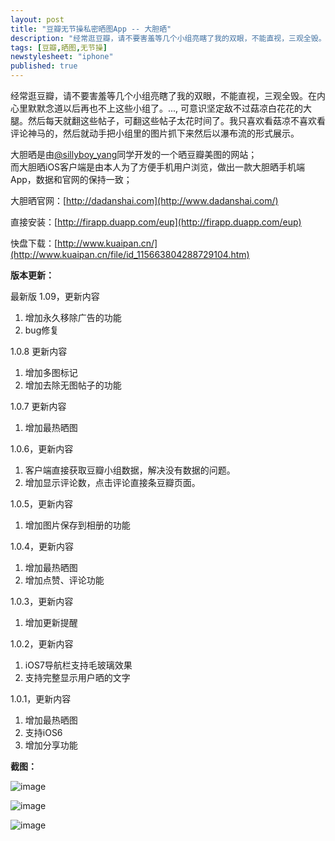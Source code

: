 ```yaml
---
layout: post
title: "豆瓣无节操私密晒图App -- 大胆晒"
description: "经常逛豆瓣，请不要害羞等几个小组亮瞎了我的双眼，不能直视，三观全毁。在内心里默默念道以后再也不上这些小组了。..., 可意识坚定敌不过菇凉白花花的大腿。然后每天就翻这些帖子，可翻这些帖子太花时间了。我只喜欢看菇凉不喜欢看评论神马的，然后就动手把小组里的图片抓下来然后以瀑布流的形式展示。"
tags: [豆瓣,晒图,无节操]
newstylesheet: "iphone"
published: true
---
```


经常逛豆瓣，请不要害羞等几个小组亮瞎了我的双眼，不能直视，三观全毁。在内心里默默念道以后再也不上这些小组了。..., 可意识坚定敌不过菇凉白花花的大腿。然后每天就翻这些帖子，可翻这些帖子太花时间了。我只喜欢看菇凉不喜欢看评论神马的，然后就动手把小组里的图片抓下来然后以瀑布流的形式展示。

大胆晒是由[@sillyboy_yang](http://www.douban.com/people/yytv5)同学开发的一个晒豆瓣美图的网站；  
而大胆晒iOS客户端是由本人为了方便手机用户浏览，做出一款大胆晒手机端App，数据和官网的保持一致；

大胆晒官网：[http://dadanshai.com](http://www.dadanshai.com/)

直接安装：[http://firapp.duapp.com/eup](http://firapp.duapp.com/eup)

快盘下载：[http://www.kuaipan.cn/](http://www.kuaipan.cn/file/id_115663804288729104.htm)

**版本更新：**  

最新版 1.09，更新内容
1. 增加永久移除广告的功能
2. bug修复

1.0.8 更新内容
1. 增加多图标记
2. 增加去除无图帖子的功能

1.0.7 更新内容
1. 增加最热晒图

1.0.6，更新内容
1. 客户端直接获取豆瓣小组数据，解决没有数据的问题。
2. 增加显示评论数，点击评论直接条豆瓣页面。

1.0.5，更新内容  
1. 增加图片保存到相册的功能

1.0.4，更新内容  
1. 增加最热晒图  
2. 增加点赞、评论功能

1.0.3，更新内容  
1. 增加更新提醒

1.0.2，更新内容  
1. iOS7导航栏支持毛玻璃效果  
2. 支持完整显示用户晒的文字  

1.0.1，更新内容  
1. 增加最热晒图  
2. 支持iOS6
3. 增加分享功能  

**截图：**  

![image](http://app.wapx.cn/appfile//864c09b8d7bee838aaa0300088b692fa/image1.png?03221943097166108075)  



![image](http://app.wapx.cn/appfile//864c09b8d7bee838aaa0300088b692fa/image2.png?03221942598079208497)



![image](http://images.feng.com/data/attachment/forum/201403/22/235319at5fe8fktffrs5wx.jpg)
